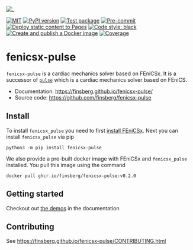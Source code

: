 ![_](docs/pulse-logo.png)

[![MIT](https://img.shields.io/github/license/finsberg/fenicsx-pulse)](https://github.com/finsberg/fenicsx-pulse/blob/main/LICENSE)
[![PyPI version](https://badge.fury.io/py/fenicsx-pulse.svg)](https://pypi.org/project/fenicsx_pulse/)
[![Test package](https://github.com/finsberg/fenicsx-pulse/actions/workflows/test_package_coverage.yml/badge.svg)](https://github.com/finsberg/fenicsx-pulse/actions/workflows/test_package_coverage.yml)
[![Pre-commit](https://github.com/finsberg/fenicsx-pulse/actions/workflows/pre-commit.yml/badge.svg)](https://github.com/finsberg/fenicsx-pulse/actions/workflows/pre-commit.yml)
[![Deploy static content to Pages](https://github.com/finsberg/fenicsx-pulse/actions/workflows/build_docs.yml/badge.svg)](https://github.com/finsberg/fenicsx-pulse/actions/workflows/build_docs.yml)
[![Code style: black](https://img.shields.io/badge/code%20style-black-000000.svg)](https://github.com/psf/black)
[![Create and publish a Docker image](https://github.com/finsberg/fenicsx-pulse/actions/workflows/docker-image.yml/badge.svg)](https://github.com/finsberg/fenicsx-pulse/pkgs/container/fenicsx_pulse)
[![Coverage](https://img.shields.io/endpoint?url=https://gist.githubusercontent.com/finsberg/a7290de789564f03eb6b1ee122fce423/raw/fenicsx-pulse-coverage.json)](https://img.shields.io/endpoint?url=https://gist.githubusercontent.com/finsberg/a7290de789564f03eb6b1ee122fce423/raw/fenicsx-pulse-coverage.json)

# fenicsx-pulse

`fenicsx-pulse` is a cardiac mechanics solver based on FEniCSx. It is a successor of [`pulse`](https://github.com/finsberg/pulse) which is a cardiac mechanics solver based on FEniCS.

* Documentation: https://finsberg.github.io/fenicsx-pulse/
* Source code: https://github.com/finsberg/fenicsx-pulse

## Install

To install `fenicsx_pulse` you need to first [install FEniCSx](https://github.com/FEniCS/dolfinx#installation). Next you can install `fenicsx_pulse` via pip
```
python3 -m pip install fenicsx-pulse
```
We also provide a pre-built docker image with FEniCSx and `fenicsx_pulse` installed. You pull this image using the command
```
docker pull ghcr.io/finsberg/fenicsx-pulse:v0.2.0
```

## Getting started
Checkout out [the demos](https://finsberg.github.io/fenicsx-pulse/demo/unit_cube.html) in the documentation



## Contributing
See https://finsberg.github.io/fenicsx-pulse/CONTRIBUTING.html
